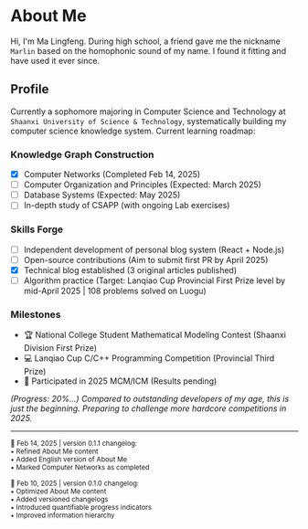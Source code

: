 # About Me

Hi, I'm Ma Lingfeng. During high school, a friend gave me the nickname `Marlin` based on the homophonic sound of my name. I found it fitting and have used it ever since.

## Profile

Currently a sophomore majoring in Computer Science and Technology at `Shaanxi University of Science & Technology`, systematically building my computer science knowledge system. Current learning roadmap:

### Knowledge Graph Construction
- [x] Computer Networks (Completed Feb 14, 2025)
- [ ] Computer Organization and Principles (Expected: March 2025)
- [ ] Database Systems (Expected: May 2025)
- [ ] In-depth study of CSAPP (with ongoing Lab exercises)

### Skills Forge
- [ ] Independent development of personal blog system (React + Node.js)
- [ ] Open-source contributions (Aim to submit first PR by April 2025)
- [x] Technical blog established (3 original articles published)
- [ ] Algorithm practice (Target: Lanqiao Cup Provincial First Prize level by mid-April 2025 | 108 problems solved on Luogu)

### Milestones
- 🏆 National College Student Mathematical Modeling Contest (Shaanxi Division First Prize)
- 💻 Lanqiao Cup C/C++ Programming Competition (Provincial Third Prize)
- 🚧 Participated in 2025 MCM/ICM (Results pending)

*(Progress: 20%...) Compared to outstanding developers of my age, this is just the beginning. Preparing to challenge more hardcore competitions in 2025.*

---

<sub>📅 Feb 14, 2025 | version 0.1.1 changelog:</sub>  
<sup>• Refined About Me content</sup>  
<sup>• Added English version of About Me</sup>  
<sup>• Marked Computer Networks as completed</sup>

<sub>📅 Feb 10, 2025 | version 0.1.0 changelog:</sub>  
<sup>• Optimized About Me content</sup>  
<sup>• Added versioned changelogs</sup>  
<sup>• Introduced quantifiable progress indicators</sup>  
<sup>• Improved information hierarchy</sup>